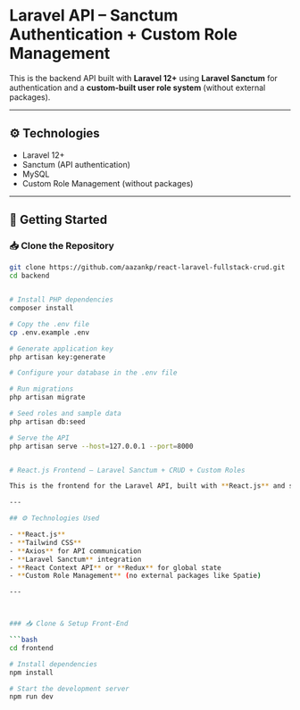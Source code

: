 # Laravel API – Sanctum Authentication + Custom Role Management

This is the backend API built with **Laravel 12+** using **Laravel Sanctum** for authentication and a **custom-built user role system** (without external packages).

---

## ⚙️ Technologies

- Laravel 12+
- Sanctum (API authentication)
- MySQL
- Custom Role Management (without packages)

---

## 🚀 Getting Started

### 📥 Clone the Repository

```bash
git clone https://github.com/aazankp/react-laravel-fullstack-crud.git
cd backend


# Install PHP dependencies
composer install

# Copy the .env file
cp .env.example .env

# Generate application key
php artisan key:generate

# Configure your database in the .env file

# Run migrations
php artisan migrate

# Seed roles and sample data
php artisan db:seed

# Serve the API
php artisan serve --host=127.0.0.1 --port=8000


# React.js Frontend – Laravel Sanctum + CRUD + Custom Roles

This is the frontend for the Laravel API, built with **React.js** and styled using **Tailwind CSS**. It includes **login/registration** with **Sanctum**, full **CRUD operations**, **custom role management**, a **dynamic table**, **confirmation modal**, and **light/dark mode** support.

---

## ⚙️ Technologies Used

- **React.js**
- **Tailwind CSS**
- **Axios** for API communication
- **Laravel Sanctum** integration
- **React Context API** or **Redux** for global state
- **Custom Role Management** (no external packages like Spatie)

---



### 📥 Clone & Setup Front-End

```bash
cd frontend

# Install dependencies
npm install

# Start the development server
npm run dev